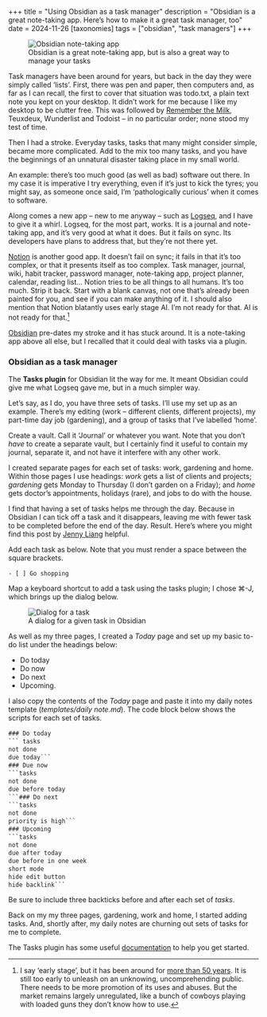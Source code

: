 +++
title = "Using Obsidian as a task manager"
description = "Obsidian is a great note-taking app. Here’s how to make it a great task manager, too"
date = 2024-11-26
[taxonomies]
tags = ["obsidian", "task managers"]
+++

<figure>
        <img src="obsidian-intro-1024.png" srcset="obsidian-intro-1024.png 1024w, obsidian-intro-1024.avif 1024w, obsidian-intro-1024.heic 1024w, obsidian-intro-1024.webp 1024w" alt="Obsidian note-taking app" />
        <figcaption>Obsidian is a great note-taking app, but is also a great way to manage your tasks</figcaption>
</figure>

Task managers have been around for years, but back in the day they were simply called ‘lists’. First, there was pen and paper, then computers and, as far as I can recall, the first to cover that situation was todo.txt, a plain text note you kept on your desktop. It didn’t work for me because I like my desktop to be clutter free. This was followed by [Remember the Milk](https://www.rememberthemilk.com), Teuxdeux, Wunderlist and Todoist – in no particular order; none stood my test of time.

Then I had a stroke. Everyday tasks, tasks that many might consider simple, became more complicated. Add to the mix too many tasks, and you have the beginnings of an unnatural disaster taking place in my small world.

An example: there’s too much good (as well as bad) software out there. In my case it is imperative I try everything, even if it’s just to kick the tyres; you might say, as someone once said, I’m ‘pathologically curious’ when it comes to software.

Along comes a new app – new to me anyway – such as [Logseq](https://logseq.com), and I have to give it a whirl. Logseq, for the most part, works. It is a journal and note-taking app, and it’s very good at what it does. But it fails on sync. Its developers have plans to address that, but they’re not there yet.

[Notion](https://www.notion.so) is another good app. It doesn’t fail on sync; it fails in that it’s too complex, or that it presents itself as too complex. Task manager, journal, wiki, habit tracker, password manager, note-taking app, project planner, calendar, reading list… Notion tries to be all things to all humans. It’s too much. Strip it back. Start with a blank canvas, not one that’s already been painted for you, and see if you can make anything of it. I should also mention that Notion blatantly uses early stage AI. I’m not ready for that. AI is not ready for that.[^1]

[Obsidian](https://obsidian.md) pre-dates my stroke and it has stuck around. It is a note-taking app above all else, but I recalled that it could deal with tasks via a plugin.

### Obsidian as a task manager

The **Tasks plugin** for Obsidian lit the way for me. It meant Obsidian could give me what Logseq gave me, but in a much simpler way.

Let’s say, as I do, you have three sets of tasks. I’ll use my set up as an example. There’s my editing (work – different clients, different projects), my part-time day job (gardening), and a group of tasks that I’ve labelled ‘home’.

Create a vault. Call it ‘Journal’ or whatever you want. Note that you don’t *have* to create a separate vault, but I certainly find it useful to contain my journal, separate it, and not have it interfere with any other work.

I created separate pages for each set of tasks: work, gardening and home. Within those pages I use headings: *work* gets a list of clients and projects; *gardening* gets Monday to Thursday (I don’t garden on a Friday); and *home* gets doctor’s appointments, holidays (rare), and jobs to do with the house.

I find that having a set of tasks helps me through the day. Because in Obsidian I can tick off a task and it disappears, leaving me with fewer task to be completed before the end of the day. Result. Here’s where you might find this post by [Jenny Liang](https://jsliang.com/post/task-management-with-obsidian/) helpful.

Add each task as below. Note that you must render a space between the square brackets.

```
- [ ] Go shopping
```

Map a keyboard shortcut to add a task using the tasks plugin; I chose ⌘-J, which brings up the dialog below.

<figure>
        <img src="obsidian-sample-1024.png" srcset="obsidian-sample-1024.png 1024w, obsidian-sample-1024.avif 1024w, obsidian-sample-1024.heic 1024w, obsidian-sample-1024.webp 1024w" alt="Dialog for a task" />
        <figcaption>A dialog for a given task in Obsidian</figcaption>
</figure>

As well as my three pages, I created a *Today* page and set up my basic to-do list under the headings below:

- Do today
- Do now
- Do next
- Upcoming.

I also copy the contents of the *Today* page and paste it into my daily notes template (*templates/daily note.md*). The code block below shows the scripts for each set of tasks. 
```
### Do today
``` tasks
not done
due today```
### Due now
```tasks
not done
due before today
```### Do next
```tasks
not done
priority is high```
### Upcoming
```tasks
not done
due after today
due before in one week
short mode
hide edit button
hide backlink```
```

Be sure to include three backticks before and after each set of *tasks*.

Back on my my three pages, gardening, work and home, I started adding tasks. And, shortly after, my daily notes are churning out sets of tasks for me to complete.

The Tasks plugin has some useful [documentation](https://publish.obsidian.md/tasks/Introduction) to help you get started.

[^1]: I say ‘early stage’, but it has been around for [more than 50 years](https://www.salesforce.com/blog/state-of-ai/). It is still too early to unleash on an unknowing, uncomprehending public. There needs to be more promotion of its uses and abuses. But the market remains largely unregulated, like a bunch of cowboys playing with loaded guns they don’t know how to use.